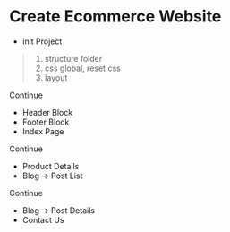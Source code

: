 # Create Ecommerce Website

- init Project

> 1. structure folder
> 2. css global, reset css
> 3. layout

Continue

- Header Block
- Footer Block
- Index Page

Continue

- Product Details
- Blog -> Post List

Continue

- Blog -> Post Details
- Contact Us